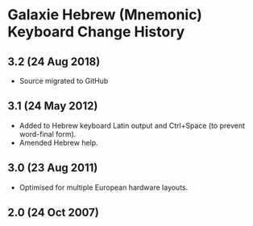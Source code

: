 # Galaxie Hebrew (Mnemonic) Keyboard Change History

## 3.2 (24 Aug 2018)

* Source migrated to GitHub

## 3.1 (24 May 2012)

* Added to Hebrew keyboard Latin output and Ctrl+Space (to prevent word-final form). 
* Amended Hebrew help.

## 3.0 (23 Aug 2011)

* Optimised for multiple European hardware layouts.

## 2.0 (24 Oct 2007)